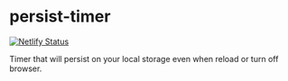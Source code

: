# persist-timer
[![Netlify Status](https://api.netlify.com/api/v1/badges/b6bcebe1-2ffb-4614-9ceb-f275f604b796/deploy-status)](https://app.netlify.com/sites/persist-timer/deploys)

Timer that will persist on your local storage even when reload or turn off browser.
